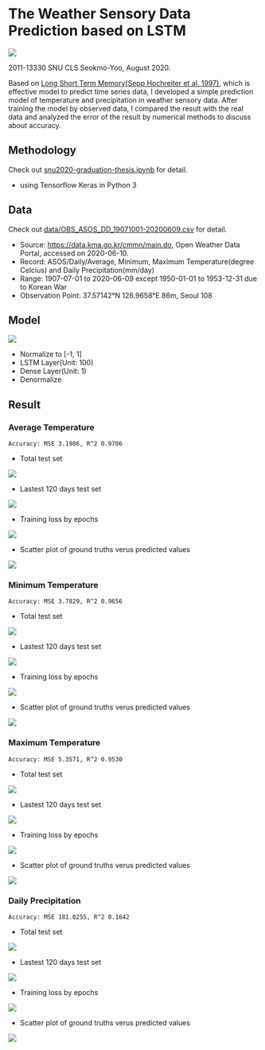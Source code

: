 The Weather Sensory Data Prediction based on LSTM
=================================================
<img src="https://img.shields.io/badge/python-v3.7-blue">

2011-13330 SNU CLS Seokmo-Yoo, August 2020.

Based on [Long Short Term Memory(Sepp Hochreiter et al. 1997)](https://www.mitpressjournals.org/doi/abs/10.1162/neco.1997.9.8.1735), which is effective model to predict time series data, I developed a simple prediction model of temperature and precipitation in weather sensory data. After training the model by observed data, I compared the result with the real data and analyzed the error of the result by numerical methods to discuss about accuracy.

## Methodology
Check out [snu2020-graduation-thesis.ipynb](snu2020-graduation-thesis.ipynb) for detail.
- using Tensorflow Keras in Python 3

## Data
Check out [data/OBS_ASOS_DD_19071001-20200609.csv](data/OBS_ASOS_DD_19071001-20200609.csv) for detail.
- Source: https://data.kma.go.kr/cmmn/main.do, Open Weather Data Portal, accessed on 2020-06-10.
- Record: ASOS/Daily/Average, Minimum, Maximum Temperature(degree Celcius) and Daily Precipitation(mm/day)
- Range: 1907-07-01 to 2020-06-09 except 1950-01-01 to 1953-12-31 due to Korean War
- Observation Point: 37.57142°N 126.9658°E 86m, Seoul 108

## Model
<img src="figs/model.png">

- Normalize to [-1, 1]
- LSTM Layer(Unit: 100)
- Dense Layer(Unit: 1)
- Denormalize 

## Result
### Average Temperature
`Accuracy: MSE 3.1986, R^2 0.9706`

- Total test set
<img src="figs/avgtmp_whole.png">

- Lastest 120 days test set
<img src="figs/avgtmp_120days.png">

- Training loss by epochs
<img src="figs/avgtmp_loss.png">

- Scatter plot of ground truths verus predicted values
<img src="figs/avgtmp_scatter.png">

### Minimum Temperature
`Accuracy: MSE 3.7829, R^2 0.9656`
- Total test set
<img src="figs/mintmp_whole.png">

- Lastest 120 days test set
<img src="figs/mintmp_120days.png">

- Training loss by epochs
<img src="figs/mintmp_loss.png">

- Scatter plot of ground truths verus predicted values
<img src="figs/mintmp_scatter.png">

### Maximum Temperature
`Accuracy: MSE 5.3571, R^2 0.9530`
- Total test set
<img src="figs/maxtmp_whole.png">

- Lastest 120 days test set
<img src="figs/maxtmp_120days.png">

- Training loss by epochs
<img src="figs/maxtmp_loss.png">

- Scatter plot of ground truths verus predicted values
<img src="figs/maxtmp_scatter.png">

### Daily Precipitation
`Accuracy: MSE 181.0255, R^2 0.1642`
- Total test set
<img src="figs/preci_whole.png">

- Lastest 120 days test set
<img src="figs/preci_120days.png">

- Training loss by epochs
<img src="figs/preci_loss.png">

- Scatter plot of ground truths verus predicted values
<img src="figs/preci_scatter.png">
